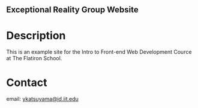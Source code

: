 Exceptional Reality Group Website
---

# Description

This is an example site for the Intro to Front-end Web Development Cource at The Flatiron School.

# Contact

email: ykatsuyama@id.iit.edu